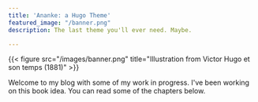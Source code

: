 ```yaml
---
title: 'Ananke: a Hugo Theme'
featured_image: "/banner.png"
description: The last theme you'll ever need. Maybe.

---
```

{{< figure src="/images/banner.png" title="Illustration from Victor Hugo et son temps (1881)" >}}

Welcome to my blog with some of my work in progress. I've been working on this book idea. You can read some of the chapters below.